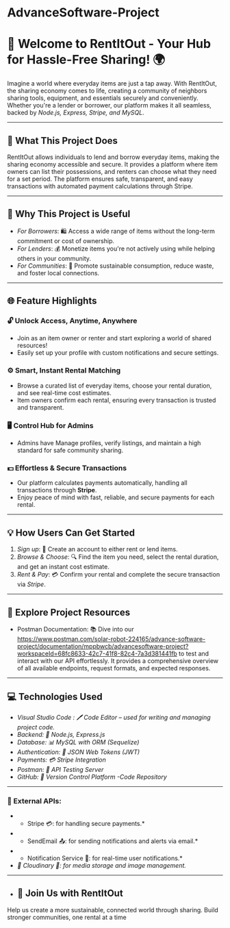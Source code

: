 # AdvanceSoftware-Project
# 🏡 Welcome to RentItOut - Your Hub for Hassle-Free Sharing! 🌍

Imagine a world where everyday items are just a tap away. With RentItOut, the sharing economy comes to life, creating a community of neighbors sharing tools, equipment, and essentials securely and conveniently. Whether you're a lender or borrower, our platform makes it all seamless, backed by *Node.js, Express, Stripe, and MySQL*.

---

## 🚀 What This Project Does

RentItOut allows individuals to lend and borrow everyday items, making the sharing economy accessible and secure. It provides a platform where item owners can list their possessions, and renters can choose what they need for a set period. The platform ensures safe, transparent, and easy transactions with automated payment calculations through Stripe.

---

## 🔑 Why This Project is Useful

- *For Borrowers*:  🛍️ Access a wide range of items without the long-term commitment or cost of ownership.
- *For Lenders*: 💰 Monetize items you're not actively using while helping others in your community.
- *For Communities*: 🌱 Promote sustainable consumption, reduce waste, and foster local connections.

---
## 🌐 **Feature Highlights**

### 🔓 **Unlock Access, Anytime, Anywhere**
- Join as an item owner or renter and start exploring a world of shared resources!
- Easily set up your profile with custom notifications and secure settings.

### ⚙️ **Smart, Instant Rental Matching**
- Browse a curated list of everyday items, choose your rental duration, and see real-time cost estimates.
- Item owners confirm each rental, ensuring every transaction is trusted and transparent.

### 🖥️ **Control Hub for Admins**
- Admins have Manage profiles, verify listings, and maintain a high standard for safe community sharing.

### 💵 **Effortless & Secure Transactions**
- Our platform calculates payments automatically, handling all transactions through **Stripe**.
- Enjoy peace of mind with fast, reliable, and secure payments for each rental.

---

## 💡 How Users Can Get Started

1. *Sign up*: 📝 Create an account to either rent or lend items.
2. *Browse & Choose*: 🔍 Find the item you need, select the rental duration, and get an instant cost estimate.
3. *Rent & Pay*: 💳 Confirm your rental and complete the secure transaction via *Stripe*.

---

## 💬 Explore Project Resources
- Postman Documentation: 📚 Dive into our https://www.postman.com/solar-robot-224165/advance-software-project/documentation/mppbwcb/advancesoftware-project?workspaceId=68fc8633-42c7-41f8-82c4-7a3d381441fb to test and interact with our API effortlessly. It provides a comprehensive overview of all available endpoints, request formats, and expected responses.
---


## 💻 Technologies Used

- *Visual Studio Code : 🖊️ Code Editor – used for writing and managing project code.*
- *Backend: 🌲 Node.js, Express.js*
- *Database: 📊 MySQL with ORM (Sequelize)*
- *Authentication: 🔐 JSON Web Tokens (JWT)*
- *Payments: 💳 Stripe Integration*
- *Postman: 📡 API Testing Server*
- *GitHub: 🔧 Version Control Platform -Code Repository*

---
### 🔗 External APIs:
- * Stripe 💳: for handling secure payments.*
- * SendEmail 📤: for sending notifications and alerts via email.*
- * Notification Service 🔔: for real-time user notifications.*
- *📸 Cloudinary 📸: for media storage and image management.*

---
- ## 🤝 Join Us with RentItOut

Help us create a more sustainable, connected world through sharing. Build stronger communities, one rental at a time
